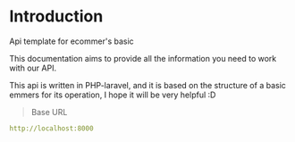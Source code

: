 # Introduction

Api template for ecommer's basic

This documentation aims to provide all the information you need to work with our API.

<aside>
This api is written in PHP-laravel, and it is based on the structure of a basic emmers for its operation, I hope it will be very helpful :D</aside>

> Base URL

```yaml
http://localhost:8000
```